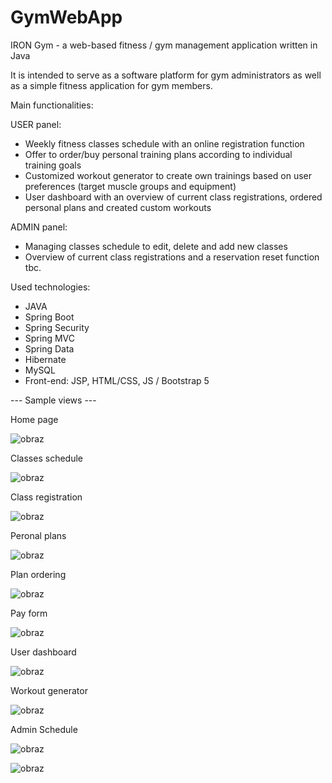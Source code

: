 # GymWebApp
IRON Gym - a web-based fitness / gym management application written in Java

It is intended to serve as a software platform for gym administrators as well as a simple fitness application for gym members. 

Main functionalities:

USER panel:
- Weekly fitness classes schedule with an online registration function
- Offer to order/buy personal training plans according to individual training goals
- Customized workout generator to create own trainings based on user preferences (target muscle groups and equipment)
- User dashboard with an overview of current class registrations, ordered personal plans and created custom workouts

ADMIN panel:
- Managing classes schedule to edit, delete and add new classes
- Overview of current class registrations and a reservation reset function
tbc.


Used technologies:

- JAVA
- Spring Boot
- Spring Security
- Spring MVC
- Spring Data
- Hibernate
- MySQL
- Front-end: JSP, HTML/CSS, JS / Bootstrap 5 




--- Sample views ---

Home page

![obraz](https://user-images.githubusercontent.com/72398344/120928438-edd5ff80-c6e4-11eb-9935-ea92f552ca23.png)

Classes schedule

![obraz](https://user-images.githubusercontent.com/72398344/120929363-119b4480-c6e9-11eb-9d10-8679d6ba1d14.png)

Class registration

![obraz](https://user-images.githubusercontent.com/72398344/120928554-63da6680-c6e5-11eb-855d-553eb9aa4749.png)

Peronal plans

![obraz](https://user-images.githubusercontent.com/72398344/120928585-7f457180-c6e5-11eb-9ab6-130c460596c4.png)

Plan ordering

![obraz](https://user-images.githubusercontent.com/72398344/120928632-b9af0e80-c6e5-11eb-9e7a-a7a4cacf56ef.png)

Pay form

![obraz](https://user-images.githubusercontent.com/72398344/120928655-d0edfc00-c6e5-11eb-858b-a44f4a957297.png)

User dashboard

![obraz](https://user-images.githubusercontent.com/72398344/120930015-be76c100-c6eb-11eb-97d3-6ca5d895fb2c.png)

Workout generator

![obraz](https://user-images.githubusercontent.com/72398344/120928758-55407f00-c6e6-11eb-8778-7f5e2ff5a480.png)

Admin Schedule

![obraz](https://user-images.githubusercontent.com/72398344/120929678-4065ea80-c6ea-11eb-8af0-91a4cace7590.png)

![obraz](https://user-images.githubusercontent.com/72398344/120929525-a4d47a00-c6e9-11eb-9ec3-a9af0a532e36.png)



